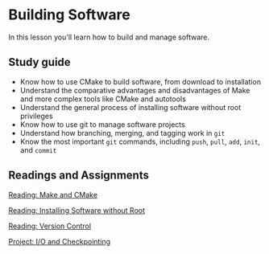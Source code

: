 # Building Software

In this lesson you'll learn how to build and manage software.

## Study guide

- Know how to use CMake to build software, from download to installation
- Understand the comparative advantages and disadvantages of Make and more complex tools like CMake and autotools
- Understand the general process of installing software without root privileges
- Know how to use git to manage software projects
- Understand how branching, merging, and tagging work in `git`
- Know the most important `git` commands, including `push`, `pull`, `add`, `init`, and `commit`

## Readings and Assignments

[Reading: Make and CMake](../readings/make-and-cmake.md)

[Reading: Installing Software without Root](../readings/install-software-without-root.md)

[Reading: Version Control](../readings/git.md)

[Project: I/O and Checkpointing](../project/phase2.md)